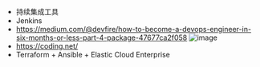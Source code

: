 * 持续集成工具
 * Jenkins 
* https://medium.com/@devfire/how-to-become-a-devops-engineer-in-six-months-or-less-part-4-package-47677ca2f058
![image](https://github.com/Mohism-Research/Super-Taoism-Archives/blob/master/devops/1_uTJj1toNrJRl9f6qxR73rQ.png)
* https://coding.net/
* Terraform + Ansible + Elastic Cloud Enterprise
